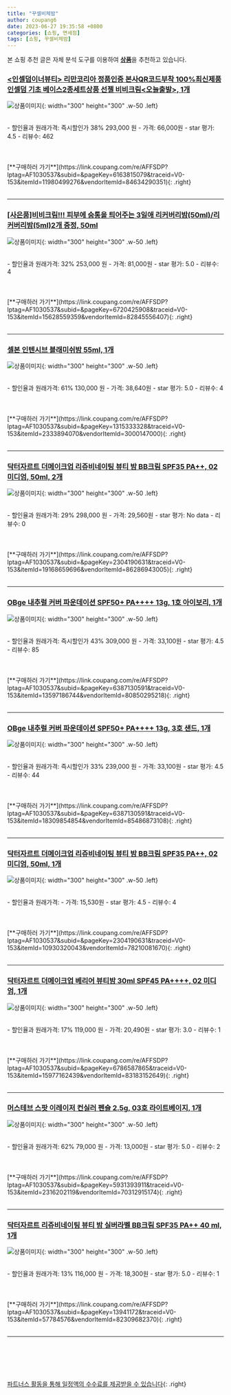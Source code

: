 ```yaml
---
title: "꾸셀비체밤"
author: coupang6
date: 2023-06-27 19:35:58 +0800
categories: [쇼핑, 면세점]
tags: [쇼핑, 꾸셀비체밤]
---
```


본 쇼핑 추천 글은 자체 분석 도구를 이용하여 [**상품**](https://link.coupang.com/a/bao1ui)을 추천하고 있습니다.

### [\<인셀덤이너뷰티\> 리만코리아 정품인증 본사QR코드부착 100%최신제품 인셀덤 기초 베이스2종세트상품 선젤 비비크림<오늘출발>, 1개](https://link.coupang.com/re/AFFSDP?lptag=AF1030537&subid=&pageKey=6163815079&traceid=V0-153&itemId=11980499276&vendorItemId=84634290351)

![상품이미지](https://thumbnail10.coupangcdn.com/thumbnails/remote/230x230ex/image/vendor_inventory/5153/bc1b6e480095e18cd3bf6c9a0f537f86c6cf7a84dff58aef2a7f303857c0.jpg){: width="300" height="300" .w-50 .left}


<br>
- 할인율과 원래가격: 즉시할인가 38%  293,000   원
- 가격: 66,000원
- star 평가: 4.5
- 리뷰수: 462
<br>
<br>
<br>
<br>
[**구매하러 가기**](https://link.coupang.com/re/AFFSDP?lptag=AF1030537&subid=&pageKey=6163815079&traceid=V0-153&itemId=11980499276&vendorItemId=84634290351){: .right}
<br>
<br>

---

### [[사은품]비비크림!!! 피부에 숨통을 틔어주는 3일애 리커버리밤(50ml)/리커버리밤(5ml)2개 증정, 50ml](https://link.coupang.com/re/AFFSDP?lptag=AF1030537&subid=&pageKey=6720425908&traceid=V0-153&itemId=15628559359&vendorItemId=82845556407)

![상품이미지](https://thumbnail6.coupangcdn.com/thumbnails/remote/230x230ex/image/vendor_inventory/5e9a/4260bc33cc08c8ee2b678b4d04fa35346b54d72b58b52f842630c8e48bee.jpg){: width="300" height="300" .w-50 .left}


<br>
- 할인율과 원래가격: 32%  253,000   원
- 가격: 81,000원
- star 평가: 5.0
- 리뷰수: 4
<br>
<br>
<br>
<br>
[**구매하러 가기**](https://link.coupang.com/re/AFFSDP?lptag=AF1030537&subid=&pageKey=6720425908&traceid=V0-153&itemId=15628559359&vendorItemId=82845556407){: .right}
<br>
<br>

---

### [셀본 인텐시브 블래미쉬밤 55ml, 1개](https://link.coupang.com/re/AFFSDP?lptag=AF1030537&subid=&pageKey=1315333328&traceid=V0-153&itemId=2333894070&vendorItemId=3000147000)

![상품이미지](https://thumbnail9.coupangcdn.com/thumbnails/remote/230x230ex/image/retail/images/2786372762876690-7292f965-0130-4ffc-85fb-785438a750ee.jpg){: width="300" height="300" .w-50 .left}


<br>
- 할인율과 원래가격: 61%  130,000   원
- 가격: 38,640원
- star 평가: 5.0
- 리뷰수: 4
<br>
<br>
<br>
<br>
[**구매하러 가기**](https://link.coupang.com/re/AFFSDP?lptag=AF1030537&subid=&pageKey=1315333328&traceid=V0-153&itemId=2333894070&vendorItemId=3000147000){: .right}
<br>
<br>

---

### [닥터자르트 더메이크업 리쥬비네이팅 뷰티 밤 BB크림 SPF35 PA++, 02 미디엄, 50ml, 2개](https://link.coupang.com/re/AFFSDP?lptag=AF1030537&subid=&pageKey=2304190631&traceid=V0-153&itemId=19168659696&vendorItemId=86286943005)

![상품이미지](https://thumbnail6.coupangcdn.com/thumbnails/remote/230x230ex/image/retail/images/fe454290-9245-49af-bdea-84983c89eebf1635364021251520894.png){: width="300" height="300" .w-50 .left}


<br>
- 할인율과 원래가격: 29%  298,000   원
- 가격: 29,560원
- star 평가: No data
- 리뷰수: 0
<br>
<br>
<br>
<br>
[**구매하러 가기**](https://link.coupang.com/re/AFFSDP?lptag=AF1030537&subid=&pageKey=2304190631&traceid=V0-153&itemId=19168659696&vendorItemId=86286943005){: .right}
<br>
<br>

---

### [OBge 내추럴 커버 파운데이션 SPF50+ PA++++ 13g, 1호 아이보리, 1개](https://link.coupang.com/re/AFFSDP?lptag=AF1030537&subid=&pageKey=6387130591&traceid=V0-153&itemId=13597186744&vendorItemId=80850295218)

![상품이미지](https://thumbnail8.coupangcdn.com/thumbnails/remote/230x230ex/image/retail/images/585767078275668-40350e3f-d9f2-45cd-8933-f206f610fc49.jpg){: width="300" height="300" .w-50 .left}


<br>
- 할인율과 원래가격: 즉시할인가 43%  309,000   원
- 가격: 33,100원
- star 평가: 4.5
- 리뷰수: 85
<br>
<br>
<br>
<br>
[**구매하러 가기**](https://link.coupang.com/re/AFFSDP?lptag=AF1030537&subid=&pageKey=6387130591&traceid=V0-153&itemId=13597186744&vendorItemId=80850295218){: .right}
<br>
<br>

---

### [OBge 내추럴 커버 파운데이션 SPF50+ PA++++ 13g, 3호 샌드, 1개](https://link.coupang.com/re/AFFSDP?lptag=AF1030537&subid=&pageKey=6387130591&traceid=V0-153&itemId=18309854854&vendorItemId=85486873108)

![상품이미지](https://thumbnail6.coupangcdn.com/thumbnails/remote/230x230ex/image/retail/images/561098306416936-d5309666-2b4a-4c86-b730-a34a94cc909e.jpg){: width="300" height="300" .w-50 .left}


<br>
- 할인율과 원래가격: 즉시할인가 33%  239,000   원
- 가격: 33,100원
- star 평가: 4.5
- 리뷰수: 44
<br>
<br>
<br>
<br>
[**구매하러 가기**](https://link.coupang.com/re/AFFSDP?lptag=AF1030537&subid=&pageKey=6387130591&traceid=V0-153&itemId=18309854854&vendorItemId=85486873108){: .right}
<br>
<br>

---

### [닥터자르트 더메이크업 리쥬비네이팅 뷰티 밤 BB크림 SPF35 PA++, 02 미디엄, 50ml, 1개](https://link.coupang.com/re/AFFSDP?lptag=AF1030537&subid=&pageKey=2304190631&traceid=V0-153&itemId=10930320043&vendorItemId=78210081670)

![상품이미지](https://thumbnail10.coupangcdn.com/thumbnails/remote/230x230ex/image/retail/images/1156299258389433-bf097f25-46bf-495e-8f13-5c0cd3b235ea.jpg){: width="300" height="300" .w-50 .left}


<br>
- 할인율과 원래가격: 
- 가격: 15,530원
- star 평가: 4.5
- 리뷰수: 4
<br>
<br>
<br>
<br>
[**구매하러 가기**](https://link.coupang.com/re/AFFSDP?lptag=AF1030537&subid=&pageKey=2304190631&traceid=V0-153&itemId=10930320043&vendorItemId=78210081670){: .right}
<br>
<br>

---

### [닥터자르트 더메이크업 베리어 뷰티밤 30ml SPF45 PA++++, 02 미디엄, 1개](https://link.coupang.com/re/AFFSDP?lptag=AF1030537&subid=&pageKey=6786587865&traceid=V0-153&itemId=15977162439&vendorItemId=83183152649)

![상품이미지](https://thumbnail7.coupangcdn.com/thumbnails/remote/230x230ex/image/retail/images/4975453484568987-fb180749-3d29-4725-8358-6bbc62a3a5ab.jpg){: width="300" height="300" .w-50 .left}


<br>
- 할인율과 원래가격: 17%  119,000   원
- 가격: 20,490원
- star 평가: 3.0
- 리뷰수: 1
<br>
<br>
<br>
<br>
[**구매하러 가기**](https://link.coupang.com/re/AFFSDP?lptag=AF1030537&subid=&pageKey=6786587865&traceid=V0-153&itemId=15977162439&vendorItemId=83183152649){: .right}
<br>
<br>

---

### [머스테브 스팟 이레이저 컨실러 펜슬 2.5g, 03호 라이트베이지, 1개](https://link.coupang.com/re/AFFSDP?lptag=AF1030537&subid=&pageKey=5931393911&traceid=V0-153&itemId=2316202119&vendorItemId=70312915174)

![상품이미지](https://thumbnail8.coupangcdn.com/thumbnails/remote/230x230ex/image/retail/images/4359580315634568-c80add2b-e630-4892-9a9c-1cdad8300d14.png){: width="300" height="300" .w-50 .left}


<br>
- 할인율과 원래가격: 62%  79,000   원
- 가격: 13,000원
- star 평가: 5.0
- 리뷰수: 2
<br>
<br>
<br>
<br>
[**구매하러 가기**](https://link.coupang.com/re/AFFSDP?lptag=AF1030537&subid=&pageKey=5931393911&traceid=V0-153&itemId=2316202119&vendorItemId=70312915174){: .right}
<br>
<br>

---

### [닥터자르트 리쥬비네이팅 뷰티 밤 실버라벨 BB크림 SPF35 PA++ 40 ml, 1개](https://link.coupang.com/re/AFFSDP?lptag=AF1030537&subid=&pageKey=13941172&traceid=V0-153&itemId=57784576&vendorItemId=82309682370)

![상품이미지](https://thumbnail8.coupangcdn.com/thumbnails/remote/230x230ex/image/vendor_inventory/1602/0f9ea6ef485f6021b466264072d6cc6c198ca38fe6f1a163e9f061653623.jpg){: width="300" height="300" .w-50 .left}


<br>
- 할인율과 원래가격: 13%  116,000   원
- 가격: 18,300원
- star 평가: 5.0
- 리뷰수: 1
<br>
<br>
<br>
<br>
[**구매하러 가기**](https://link.coupang.com/re/AFFSDP?lptag=AF1030537&subid=&pageKey=13941172&traceid=V0-153&itemId=57784576&vendorItemId=82309682370){: .right}
<br>
<br>

---
<br><br><br><br><br> [파트너스 활동을 통해 일정액의 수수료를 제공받을 수 있습니다](https://link.coupang.com/a/bao1ui){: .right}